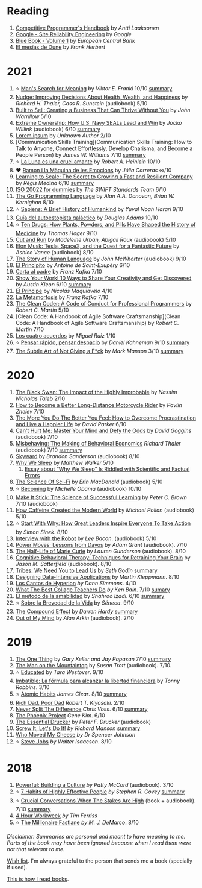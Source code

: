 # Reading

1. [Competitive Programmer's Handbook](https://www.goodreads.com/book/show/34861344-competitive-programmer-s-handbook) by _Antti Laaksonen_
1. [Google - Site Reliability Engineering](https://sre.google/sre-book/table-of-contents/) by _Google_
1. [Blue Book - Volume 1](https://www.ecb.europa.eu/paym/intro/book/html/index.en.html) by _European Central Bank_
1. [El mesías de Dune](https://www.goodreads.com/is/book/show/53728.El_mes_as_de_Dune) by _Frank Herbert_


# 2021

1. ⭐️ [Man's Search for Meaning](https://www.goodreads.com/book/show/4069.Man_s_Search_for_Meaning) by _Viktor E. Frankl_ 10/10 [summary](https://www.notion.so/A-Man-s-Search-for-Meaning-92002e0c50ad4e2fb551d5f2524eb01b)
1. [Nudge: Improving Decisions About Health, Wealth, and Happiness](https://www.goodreads.com/book/show/3450744-nudge) by _Richard H. Thaler, Cass R. Sunstein_ (audiobook) 5/10
1. [Built to Sell: Creating a Business That Can Thrive Without You](https://www.goodreads.com/book/show/10075698-built-to-sell) by _John Warrillow_ 5/10
1. [Extreme Ownership: How U.S. Navy SEALs Lead and Win](https://www.goodreads.com/book/show/23848190-extreme-ownership) by _Jocko Willink_ (audiobook) 6/10 [summary](https://www.notion.so/Extreme-ownership-5f09d46e316744459ce1a0c3b2e90a0c)
1. [Lorem ipsum](https://loremipsum.io/) by _Unknown Author_ 2/10
1. [Communication Skills Training](Communication Skills Training: How to Talk to Anyone, Connect Effortlessly, Develop Charisma, and Become a People Person) by _James W. Williams_ 7/10 [summary](https://www.notion.so/Communication-Skills-Training-5351c537bbc548f280f3ea3ab9983308)
1. ⭐️ [La Luna es una cruel amante](https://es.wikipedia.org/wiki/La_Luna_es_una_cruel_amante) by _Robert A. Heinlein_ 10/10
1. ❤️ [Ramon i la Màquina de les Emocions](https://www.amazon.es/El-Ramon-i-m%C3%A0quina-emocions/dp/B091CL5P7M/ref=sr_1_1?dchild=1&keywords=julia+carreras&qid=1618078597&sr=8-1) by _Júlia Carreras_ ∞/10
1. [Learning to Scale: The Secret to Growing a Fast and Resilient Company](https://www.goodreads.com/book/show/53614786-learning-to-scale) by _Régis Medina_ 6/10 [summary](https://www.notion.so/Learning-to-Scale-b6be3c2ae139430a8cdfa51c12ec7c5f)
1. [ISO 20022 for dummies](https://www.goodreads.com/book/show/15736605-iso-20020-for-dummies) by _The SWIFT Standards Team_ 6/10
1. [The Go Programming Language](https://www.goodreads.com/book/show/25080953-the-go-programming-language) by _Alan A.A. Donovan, Brian W. Kernighan_ 8/10
1. ⭐️ [Sapiens: A Brief History of Humankind](https://www.goodreads.com/book/show/23692271-sapiens?ac=1&from_search=true&qid=QESwvHubkX&rank=1) by _Yuval Noah Harari_ 9/10
1. [Guía del autoestopista galáctico](https://www.goodreads.com/book/show/6691227-gu-a-del-autoestopista-gal-ctico) by _Douglas Adams_ 10/10
1. ⭐️ [Ten Drugs: How Plants, Powders, and Pills Have Shaped the History of Medicine](https://www.goodreads.com/book/show/41104130-ten-drugs) by _Thomas Hager_ 9/10
1. [Cut and Run](https://www.goodreads.com/book/show/5199022-cut-run) by _Madeleine Urban, Abigail Roux_ (audiobook) 5/10
1. [Elon Musk: Tesla, SpaceX, and the Quest for a Fantastic Future](https://www.goodreads.com/book/show/25541028-elon-musk) by _Ashlee Vance_ (audiobook) 8/10
1. [The Story of Human Language](https://www.goodreads.com/book/show/3328218-the-story-of-human-language) by _John McWhorter_ (audiobook) 9/10
1. [El Principito](https://www.goodreads.com/ps/book/show/33271472-el-principito) by _Antoine de Saint-Exupéry_ 6/10
1. [Carta al padre](https://www.goodreads.com/book/show/24954936-carta-al-padre) by _Franz Kafka_ 7/10
1. [Show Your Work! 10 Ways to Share Your Creativity and Get Discovered](https://www.goodreads.com/book/show/18290401-show-your-work) by _Austin Kleon_ 6/10 [summary](https://docs.google.com/document/d/e/2PACX-1vSYBmkj_iSSrTgbYVQhZC5iE8liTdxDyDpr90npuwyOpcMZZcHZPljOoCECduUuGx_sWxlJVbTXVoZY/pub)
1. [El Príncipe](https://www.goodreads.com/book/show/50258200-el-pr-ncipe) by _Nicolás Maquiavelo_ 4/10
1. [La Metamorfosis](https://www.goodreads.com/zh-TW/book/show/25921050-la-metamorfosis) by _Franz Kafka_ 7/10
1. [The Clean Coder: A Code of Conduct for Professional Programmers](https://www.goodreads.com/book/show/10284614-the-clean-coder) by _Robert C. Martin_ 5/10
1. [Clean Code: A Handbook of Agile Software Craftsmanship](Clean Code: A Handbook of Agile Software Craftsmanship) by _Robert C. Martin_ 7/10
1. [Los cuatro acuerdos](https://www.goodreads.com/book/show/30119613-cuatro-acuerdos) by _Miguel Ruiz_ 1/10
1. ⭐️ [Pensar rápido, pensar despacio](https://www.amazon.es/Pensar-r%C3%A1pido-pensar-despacio-ENSAYO-PSICOLOGIA/dp/8490322503) by _Daniel Kahneman_ 9/10 [summary](https://docs.google.com/document/d/e/2PACX-1vTHkftWcP0QpE_usKNHlx83TxIdBrE_2gViQfh-XjpdUZKNq1epGRVld3dAc0X83xn-MhKb4RYbc2Kr/pub)
1. [The Subtle Art of Not Giving a F*ck](https://www.goodreads.com/book/show/28257707-the-subtle-art-of-not-giving-a-f-ck) by _Mark Manson_ 3/10 [summary](https://docs.google.com/document/d/e/2PACX-1vRCWkoaXoxqrbzO-vRGtfYTRijAC5RzWQKuhIQLP_CnjhUnNpZBGtkEibPmRCbTBLWov_pKv3t5w73I/pub)


# 2020

1. [The Black Swan: The Impact of the Highly Improbable](https://www.goodreads.com/book/show/242472.The_Black_Swan) by _Nassim Nicholas Taleb_ 2/10
1. [How to Become a Better Long-Distance Motorcycle Rider](https://www.goodreads.com/book/show/38480917-how-to-become-a-better-long-distance-motorcycle-rider) by _Pavlin Zhelev_ 7/10
1. [The More You Do The Better You Feel: How to Overcome Procrastination and Live a Happier Life](https://www.goodreads.com/book/show/35826227-the-more-you-do-the-better-you-feel) by _David Parker_ 6/10
1. [Can't Hurt Me: Master Your Mind and Defy the Odds](https://www.goodreads.com/book/show/41721428-can-t-hurt-me) by _David Goggins_ (audiobook) 7/10
1. [Misbehaving: The Making of Behavioral Economics](https://www.goodreads.com/book/show/26530355-misbehaving) _Richard Thaler_ (audiobook) 7/10 [summary](https://docs.google.com/document/d/e/2PACX-1vSapMcqVO6z_RIkKcHd29xoE_rdeTGxqjOX7e8u8IlZNNcHO_9IH_wqhD15QI0JtctBreII_udBEjHK/pub)
1. [Skyward](https://www.goodreads.com/book/show/36642458-skyward) by _Brandon Sanderson_ (audiobook) 8/10
1. [Why We Sleep](https://www.goodreads.com/book/show/34466963-why-we-sleep) by _Matthew Walker_ 5/10 
	1. [Essay about “Why We Sleep” Is Riddled with Scientific and Factual Errors](https://guzey.com/books/why-we-sleep/)
1. [The Science Of Sci-Fi](https://www.goodreads.com/book/show/48982218-the-science-of-sci-fi) by _Erin MacDonald_ (audiobook) 5/10
1. ⭐️ [Becoming](https://www.amazon.com/Becoming-Michelle-Obama/dp/1524763136) by _Michelle Obama_ (audiobook) 10/10
1. [Make It Stick: The Science of Successful Learning](https://www.goodreads.com/book/show/18770267-make-it-stick) by _Peter C. Brown_ 7/10 (audiobook)
1. [How Caffeine Created the Modern World](https://www.goodreads.com/book/show/50537223-caffeine) by _Michael Pollan_ (audiobook) 5/10
1. ⭐️ [Start With Why: How Great Leaders Inspire Everyone To Take Action](https://www.amazon.es/Start-Why-Leaders-Inspire-Everyone/dp/0241958229/ref=sr_1_1?__mk_es_ES=%C3%85M%C3%85%C5%BD%C3%95%C3%91&keywords=start+with+why&qid=1577902371&sr=8-1) by _Simon Sinek_. 8/10
1. [Interview with the Robot](https://www.amazon.com/Interview-with-the-Robot/dp/B082P61QFZ) by _Lee Bacon_. (audiobook) 5/10
1. [Power Moves: Lessons from Davos](https://www.amazon.com/Power-Moves-Lessons-from-Davos/dp/B07H4WPSS2) by _Adam Grant_ (audiobook). 7/10
1. [The Half-Life of Marie Curie](https://www.amazon.com/The-Half-Life-of-Marie-Curie/dp/B07ZWLRRZY) by _Lauren Gunderson_ (audiobook). 8/10
1. [Cognitive Behavioral Therapy: Techniques for Retraining Your Brain](https://www.audible.com/pd/Cognitive-Behavioral-Therapy-Audiobook/B00ZB7Q1RS?pf_rd_p=6a5ce8e4-798e-4a64-8bc5-71dcf66d673f&pf_rd_r=0PNKR0V7M549HTDB182K&ref=a_lib_c4_libItem_B00ZB7Q1RS) by _Jason M. Satterfield_ (audiobook). 8/10
1. [Tribes: We Need You to Lead Us](https://www.goodreads.com/book/show/3828382-tribes?ac=1&from_search=true&qid=kET6w9ZlJ4&rank=2) by _Seth Godin_ [summary](https://docs.google.com/document/d/e/2PACX-1vTxPghtEu5zLdpDzJmPnWXn5JMwkI7kw7ODwiji8B8KD3fiIzXhk4RAQmXXSzzACmbP3jh9uNr2ItXE/pub)
1. [Designing Data-Intensive Applications](https://www.amazon.es/Designing-Data-Intensive-Applications-Reliable-Maintainable/dp/1449373321/ref=sr_1_1?__mk_es_ES=%C3%85M%C3%85%C5%BD%C3%95%C3%91&keywords=Designing+Data-Intensive+Applications&qid=1571689563&sr=8-1) _by Martin Kleppmann_. 8/10
1. [Los Cantos de Hyperion](https://www.amazon.es/s?k=los%20cantos%20de%20hyperion&__mk_es_ES=%C3%85M%C3%85%C5%BD%C3%95%C3%91&ref=nb_sb_noss_2) _by Dann Simmons_. 4/10
1. [What The Best Collage Teachers Do](https://www.amazon.es/What-Best-College-Teachers-Do/dp/0674013255/ref=sr_1_1?__mk_es_ES=%C3%85M%C3%85%C5%BD%C3%95%C3%91&keywords=what%20the%20best%20college%20teachers%20do&qid=1571689858&sr=8-1) _by Ken Bain_. 7/10 [sumary](https://docs.google.com/document/d/e/2PACX-1vSVfF9VCojSKjyq6bVK8aW2IDdvZ012Luo8P4WeX5LwFkeD4-lKI1ECnWBL4Q8BKoP12xLbSlgafjpU/pub)
1. [El método de la amabilidad](https://www.amazon.es/El-m%C3%A9todo-amabilidad-quererte-propongas/dp/840351977X/) by _Shahroo Izadi_. 6/10 [summary](https://docs.google.com/document/d/e/2PACX-1vTZa231Xo3Erb5JfFJZB8XJ7W50V856rsb3EhrR5EFlL4rtOQ7XBTi-bffEhZJJyOg2TNt1AeWKOy8m/pub)
1. ⭐️ [Sobre la Brevedad de la Vida](http://www.juntadeandalucia.es/cultura/bivian/media/flashbooks/lecturas_pendientes/sobre_la_brevedad_de_la_vida/files/seneca.pdf) by _Séneca_. 9/10
1. [The Compound Effect](https://www.goodreads.com/book/show/9420697-the-compound-effect?ac=1&from_search=true&qid=519pydflOx&rank=1) by _Darren Hardy_ [summary](https://docs.google.com/document/d/e/2PACX-1vRXPBvBpNi4AwEx32m7SYX6VrA0n2KC3hk2C0XeTAYmF5ZDzSIluD5SBvsUWZy33EsLLo6unIRg6ft_/pub)
1. [Out of My Mind](https://www.amazon.es/Out-My-Mind-Alan-Arkin/dp/1799723704/ref=sr_1_1?__mk_es_ES=%C3%85M%C3%85%C5%BD%C3%95%C3%91&keywords=Out+of+My+Mind+alan&qid=1577888021&sr=8-1) by _Alan Arkin_ (audiobook). 2/10

# 2019

1. [The One Thing](https://www.goodreads.com/book/show/16256798-the-one-thing) by _Gary Keller and Jay Papasan_ 7/10 [summary](https://docs.google.com/document/d/e/2PACX-1vTwMoAiZ4z5mZj9ISfJKIlbuOvM1f797kJIFsiJAMsPH5X_1zf4rHlq0vT06pRCASCoNFw3h28HLHjw/pub)
1. [The Man on the Mountaintop](https://www.audible.com/pd/The-Man-on-the-Mountaintop-Audiobook/B075Y4SWJ8?qid=1577713899&sr=1-1&pf_rd_p=e81b7c27-6880-467a-b5a7-13cef5d729fe&pf_rd_r=228052ANH5W3WCX2E0VR&ref=a_search_c3_lProduct_1_1) by _Susan Trott_ (audiobook). 7/10.
1. ⭐️ [Educated](https://www.amazon.es/Educated-Memoir-Tara-Westover/dp/1984854852/ref=sr_1_1?__mk_es_ES=%C3%85M%C3%85%C5%BD%C3%95%C3%91&keywords=educated&qid=1575736325&sr=8-1) by _Tara Westover_. 9/10
1. [Imbatible: La fórmula para alcanzar la libertad financiera](https://www.amazon.es/Imbatible-alcanzar-libertad-financiera-colecci%C3%B3n/dp/8423430766/ref=sr_1_1?__mk_es_ES=%C3%85M%C3%85%C5%BD%C3%95%C3%91&keywords=imbatible&qid=1577296856&sr=8-1) by _Tonny Robbins_. 3/10
1. ⭐️ [Atomic Habits](https://www.amazon.es/Atomic-Habits-Proven-Build-Break/dp/1847941834/ref=sr_1_1?__mk_es_ES=%C3%85M%C3%85%C5%BD%C3%95%C3%91&keywords=atomic+habits&qid=1575736224&sr=8-1) _James Clear_. 8/10 [summary](https://docs.google.com/document/d/e/2PACX-1vTBuNq0KEMyrVFNVCrrLa4n36CYHyNup5Ch2HmcUlnFPzjvaXT4Wum1UjhptckYbdbIOWbPEYkp4F96/pub)
1. [Rich Dad, Poor Dad](https://www.amazon.es/Rich-Dad-Poor-Teach-Middle/dp/1612680011) _Robert T. Kiyosaki_. 2/10
1. [Never Split The Difference](https://www.amazon.es/Never-Split-Difference-Negotiating-Depended-ebook/dp/B014DUR7L2) _Chris Voss_. 6/10 [summary](https://docs.google.com/document/d/e/2PACX-1vS2uRRUBXuYCj1rNbtFF9rnFAvi9H-cr0Y4YphPofGLC8aCbFRLrKE2W9yuWA1L2ToCY2xF5lfxQwNR/pub)
1. [The Phoenix Project](https://www.amazon.es/Phoenix-Project-Devops-Helping-Business/dp/1942788290/ref=sr_1_1?__mk_es_ES=%C3%85M%C3%85%C5%BD%C3%95%C3%91&keywords=the+phoenix+project&qid=1577087961&sr=8-1) _Gene Kim_. 6/10
1. [The Essential Drucker](https://www.amazon.es/Essential-Drucker-Druckers-Management-Essentials/dp/0061345016/ref=sr_1_1?__mk_es_ES=%C3%85M%C3%85%C5%BD%C3%95%C3%91&keywords=the+essential+drucker&qid=1571689536&sr=8-1) by _Peter F. Drucker_ (audiobook)
1. [Screw It, Let's Do It!](https://www.amazon.es/Screw-Lets-Do-Lessons-Quick/dp/0753510995) _by Richard Manson_ [summary](https://docs.google.com/document/d/e/2PACX-1vQBALon0bEFlIV3a0e6c-QxhJhe2zpdgzVrYrsUku6IrJfKSkbctZy2BWXQsn7SIuTu6KX2c4OAPXQS/pub)
1. [Who Moved My Cheese](https://www.amazon.es/Who-Moved-My-Cheese-Teens/dp/0091894506/ref=sr_1_1?__mk_es_ES=%C3%85M%C3%85%C5%BD%C3%95%C3%91&keywords=who+are+my+cheese&qid=1571689664&sr=8-1) _by Dr Spencer Johnson_
1. ⭐️ [Steve Jobs](https://www.amazon.es/Steve-Jobs-SELLER-Walter-Isaacson/dp/8499897312/ref=sr_1_1?__mk_es_ES=%C3%85M%C3%85%C5%BD%C3%95%C3%91&keywords=steve%20jobs&qid=1571690287&sr=8-1) _by Walter Isaacson_. 8/10

# 2018

1. [Powerful: Building a Culture](https://www.amazon.es/Powerful-Building-Culture-Freedom-Responsibility/dp/1939714095/ref=sr_1_1?__mk_es_ES=%C3%85M%C3%85%C5%BD%C3%95%C3%91&keywords=powerful%20building%20a%20culture&qid=1571689976&sr=8-1) _by Patty McCord_ (audiobook). 3/10
1. ⭐️ [7 Habits of Highly Effective People](https://www.amazon.es/Seven-Habits-Highly-Effective-People/dp/1416502491/ref=sr_1_1?__mk_es_ES=%C3%85M%C3%85%C5%BD%C3%95%C3%91&keywords=7%20Habits%20of%20Highly%20Effective%20People&qid=1571690026&sr=8-1) _by Stephen R. Covey_ [summary](https://docs.google.com/document/d/e/2PACX-1vStaPxvKPQc5cRqLgCc63XDkJXGU2MhQmAtxQcj-5iY5Gxs0TvtA3aADkLjDNGr-dNHzJ7_GQaZMBHy/pub)
1. ⭐️ [Crucial Conversations When The Stakes Are High](https://www.amazon.es/Crucial-Conversations-Talking-Stakes-Second/dp/0071775307/ref=sr_1_1?__mk_es_ES=%C3%85M%C3%85%C5%BD%C3%95%C3%91&keywords=crucial+conversations&qid=1571689453&sr=8-1) (book + audiobook). 7/10 [summary](https://docs.google.com/document/d/e/2PACX-1vRjUqpygselFjyy8C45VKizI8RwmWP4DeDlYxtm1nJyRg7av2C6uOAvR5K0UwBSm9j7lK2Dx5NPzoji/pub)
1. [4 Hour Workweek](https://www.amazon.es/4-Hour-Workweek-Escape-Live-Anywhere/dp/0307465357/ref=sr_1_1?__mk_es_ES=%C3%85M%C3%85%C5%BD%C3%95%C3%91&keywords=4%20Hour%20Workweek&qid=1571690122&sr=8-1) _by Tim Ferriss_
1. ⭐️ [The Millionaire Fastlane](https://www.amazon.es/Millionaire-Fastlane-Crack-Wealth-Lifetime/dp/0984358102/ref=sr_1_1?__mk_es_ES=%C3%85M%C3%85%C5%BD%C3%95%C3%91&keywords=the%20millionaire%20fastlane&qid=1571690156&sr=8-1) _by M. J. DeMarco_. 8/10


_Disclaimer: Summaries are personal and meant to have meaning to me. Parts of the book may have been ignored because when I read them were not that relevant to me._

[Wish list](https://www.amazon.es/hz/wishlist/ls/2W5KVSEOLGJYS?ref_=wl_share&viewType=list). I'm always grateful to the person that sends me a book (specially if used).

[This is how I read books](https://private.jcarreras.es/posts/books/).